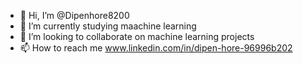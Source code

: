 - 👋 Hi, I’m @Dipenhore8200
- 🌱 I’m currently studying maachine learning
- 💞️ I’m looking to collaborate on machine learning projects
- 📫 How to reach me www.linkedin.com/in/dipen-hore-96996b202

<!---
Dipenhore8200/Dipenhore8200 is a ✨ special ✨ repository because its `README.md` (this file) appears on your GitHub profile.
You can click the Preview link to take a look at your changes.
--->
